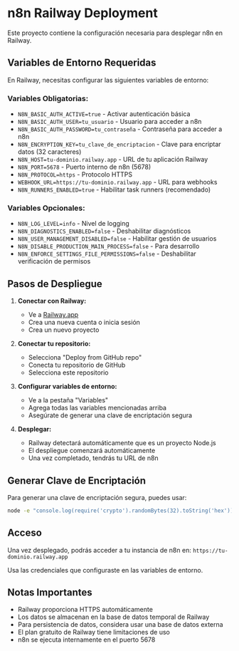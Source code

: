 # n8n Railway Deployment

Este proyecto contiene la configuración necesaria para desplegar n8n en Railway.

## Variables de Entorno Requeridas

En Railway, necesitas configurar las siguientes variables de entorno:

### Variables Obligatorias:
- `N8N_BASIC_AUTH_ACTIVE=true` - Activar autenticación básica
- `N8N_BASIC_AUTH_USER=tu_usuario` - Usuario para acceder a n8n
- `N8N_BASIC_AUTH_PASSWORD=tu_contraseña` - Contraseña para acceder a n8n
- `N8N_ENCRYPTION_KEY=tu_clave_de_encriptacion` - Clave para encriptar datos (32 caracteres)
- `N8N_HOST=tu-dominio.railway.app` - URL de tu aplicación Railway
- `N8N_PORT=5678` - Puerto interno de n8n (5678)
- `N8N_PROTOCOL=https` - Protocolo HTTPS
- `WEBHOOK_URL=https://tu-dominio.railway.app` - URL para webhooks
- `N8N_RUNNERS_ENABLED=true` - Habilitar task runners (recomendado)

### Variables Opcionales:
- `N8N_LOG_LEVEL=info` - Nivel de logging
- `N8N_DIAGNOSTICS_ENABLED=false` - Deshabilitar diagnósticos
- `N8N_USER_MANAGEMENT_DISABLED=false` - Habilitar gestión de usuarios
- `N8N_DISABLE_PRODUCTION_MAIN_PROCESS=false` - Para desarrollo
- `N8N_ENFORCE_SETTINGS_FILE_PERMISSIONS=false` - Deshabilitar verificación de permisos

## Pasos de Despliegue

1. **Conectar con Railway:**
   - Ve a [Railway.app](https://railway.app)
   - Crea una nueva cuenta o inicia sesión
   - Crea un nuevo proyecto

2. **Conectar tu repositorio:**
   - Selecciona "Deploy from GitHub repo"
   - Conecta tu repositorio de GitHub
   - Selecciona este repositorio

3. **Configurar variables de entorno:**
   - Ve a la pestaña "Variables"
   - Agrega todas las variables mencionadas arriba
   - Asegúrate de generar una clave de encriptación segura

4. **Desplegar:**
   - Railway detectará automáticamente que es un proyecto Node.js
   - El despliegue comenzará automáticamente
   - Una vez completado, tendrás tu URL de n8n

## Generar Clave de Encriptación

Para generar una clave de encriptación segura, puedes usar:

```bash
node -e "console.log(require('crypto').randomBytes(32).toString('hex'))"
```

## Acceso

Una vez desplegado, podrás acceder a tu instancia de n8n en:
`https://tu-dominio.railway.app`

Usa las credenciales que configuraste en las variables de entorno.

## Notas Importantes

- Railway proporciona HTTPS automáticamente
- Los datos se almacenan en la base de datos temporal de Railway
- Para persistencia de datos, considera usar una base de datos externa
- El plan gratuito de Railway tiene limitaciones de uso
- n8n se ejecuta internamente en el puerto 5678 
